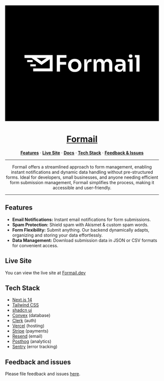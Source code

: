 ![](./public//logo-black-bg-white-text.png)
<a target="_blank" href="https://formail.dev">

  <h1 align="center">Formail</h1>
</a>
<p align="center">
  <a href="#features"><strong>Features</strong></a> ·
  <a href="#live-site"><strong>Live Site</strong></a> ·
  <a target="_blank" href="https://www.docs.formail.dev"><strong>Docs</strong></a> ·
  <a href="#tech-stack"><strong>Tech Stack</strong></a> ·
  <a href="#feedback-and-issues"><strong>Feedback & Issues</strong></a>
</p>
<hr/>
<p align="center">
 Formail offers a streamlined approach to form management, enabling instant notifications and dynamic data handling without pre-structured forms. Ideal for developers, small businesses, and anyone needing efficient form submission management, Formail simplifies the process, making it accessible and user-friendly.
</p>
<hr />

## Features

- **Email Notifications:** Instant email notifications for form submissions.
- **Spam Protection:** Shield spam with Akismet & custom spam words.
- **Form Flexibility:** Submit anything. Our backend dynamically adapts, organizing and storing your data effortlessly.
- **Data Management:** Download submission data in JSON or CSV formats for convenient access.

## Live Site

You can view the live site at [Formail.dev](https://formail.dev)

## Tech Stack

- [Next.js 14](https://nextjs.org)
- [Tailwind CSS](https://tailwindcss.com)
- [shadcn ui](https://ui.shadcn.com/)
- [Convex](https://convex.dev) (database)
- [Clerk](https://clerk.com) (auth)
- [Vercel](https://vercel.com) (hosting)
- [Stripe](https://stripe.com) (payments)
- [Resend](https://resend.io) (email)
- [Posthog](https://posthog.com) (analytics)
- [Sentry](https://sentry.io) (error tracking)

## Feedback and issues

Please file feedback and issues [here](https://github.com/seangray-dev/formail-app/issues).
